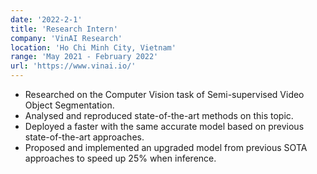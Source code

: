 ```yaml
---
date: '2022-2-1'
title: 'Research Intern'
company: 'VinAI Research'
location: 'Ho Chi Minh City, Vietnam'
range: 'May 2021 - February 2022'
url: 'https://www.vinai.io/'
---
```


- Researched on the Computer Vision task of Semi-supervised Video Object Segmentation.
- Analysed and reproduced state-of-the-art methods on this topic.
- Deployed a faster with the same accurate model based on previous state-of-the-art approaches.
- Proposed and implemented an upgraded model from previous SOTA approaches to speed up 25\% when inference.
